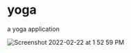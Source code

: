 # yoga
a yoga application

![Screenshot 2022-02-22 at 1 52 59 PM](https://user-images.githubusercontent.com/69040142/155092336-7d418334-bd7a-40e9-a4ff-6d0876351e99.png)
